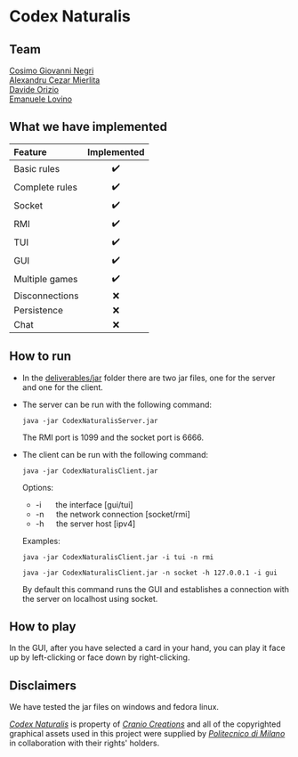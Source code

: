 # Codex Naturalis

## Team
[Cosimo Giovanni Negri](https://github.com/cosimonegri)<br />
[Alexandru Cezar Mierlita](https://github.com/cezarmierlita)<br />
[Davide Orizio](https://github.com/DolbyTheSheep)<br />
[Emanuele Lovino](https://github.com/EmanueleLovino)<br />

## What we have implemented

| Feature        |                    Implemented                    |
|:---------------|:-------------------------------------------------:|
| Basic rules    |                :heavy_check_mark:                 |
| Complete rules |                :heavy_check_mark:                 |
| Socket         |                :heavy_check_mark:                 |
| RMI            |                :heavy_check_mark:                 |
| TUI            |                :heavy_check_mark:                 |
| GUI            |                :heavy_check_mark:                 |
| Multiple games |                :heavy_check_mark:                 |
| Disconnections |                        :x:                        |
| Persistence    |                        :x:                        |
| Chat           |                        :x:                        |

## How to run
- In the [deliverables/jar](deliverables/jar) folder there are two jar files, one for the server and one for the client.

- The server can be run with the following command:
    ```shell
    java -jar CodexNaturalisServer.jar
    ```
  The RMI port is 1099 and the socket port is 6666.

- The client can be run with the following command:
    ```shell 
    java -jar CodexNaturalisClient.jar
    ```
    
  Options:
    - -i   &nbsp;&emsp;   the interface [gui/tui]
    - -n   &emsp;   the network connection [socket/rmi]
    - -h   &emsp;   the server host [ipv4]
    
  Examples:
  ```shell 
  java -jar CodexNaturalisClient.jar -i tui -n rmi
  ```
  ```shell 
  java -jar CodexNaturalisClient.jar -n socket -h 127.0.0.1 -i gui
  ```

  By default this command runs the GUI and establishes a connection with the server on localhost using socket.

## How to play
In the GUI, after you have selected a card in your hand, you can play it face up by left-clicking or face down by right-clicking.

## Disclaimers
We have tested the jar files on windows and fedora linux.

[_Codex Naturalis_](https://www.craniocreations.it/prodotto/codex-naturalis) is property of [_Cranio Creations_](https://www.craniocreations.it) and all of the copyrighted graphical assets used in this project were supplied by [_Politecnico di Milano_](https://www.polimi.it) in collaboration with their rights' holders.
